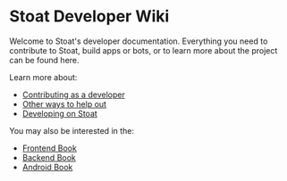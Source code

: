 # Stoat Developer Wiki

Welcome to Stoat's developer documentation. Everything you need to contribute to Stoat, build apps or bots, or to learn more about the project can be found here.

Learn more about:

- [Contributing as a developer](./contrib.md)
- [Other ways to help out](./help.md)
- [Developing on Stoat](./developers/get_started.md)

You may also be interested in the:

- [Frontend Book](https://stoatchat.github.io/for-web)
- [Backend Book](https://stoatchat.github.io/stoatchat)
- [Android Book](https://stoatchat.github.io/for-android)
